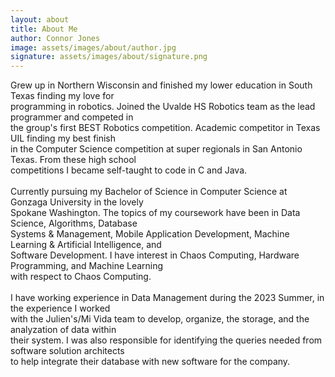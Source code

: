```yaml
---
layout: about
title: About Me
author: Connor Jones
image: assets/images/about/author.jpg
signature: assets/images/about/signature.png
---
```


Grew up in Northern Wisconsin and finished my lower education in South Texas finding my love for<br>
programming in robotics. Joined the Uvalde HS Robotics team as the lead programmer and competed in<br>
the group's first BEST Robotics competition. Academic competitor in Texas UIL finding my best finish<br>
in the Computer Science competition at super regionals in San Antonio Texas. From these high school<br>
competitions I became self-taught to code in C and Java.<br>
<br>
Currently pursuing my Bachelor of Science in Computer Science at Gonzaga University in the lovely<br>
Spokane Washington. The topics of my coursework have been in Data Science, Algorithms, Database<br>
Systems & Management, Mobile Application Development, Machine Learning & Artificial Intelligence, and<br>
Software Development. I have interest in Chaos Computing, Hardware Programming, and Machine Learning<br>
with respect to Chaos Computing.<br>
<br>
I have working experience in Data Management during the 2023 Summer, in the experience I worked<br>
with the Julien's/Mi Vida team to develop, organize, the storage, and the analyzation of data within<br>
their system. I was also responsible for identifying the queries needed from software solution architects<br>
to help integrate their database with new software for the company.<br>